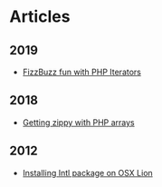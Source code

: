 # Articles

## 2019

* [FizzBuzz fun with PHP Iterators](./blog/2019/01/fizzbuzz-fun-with-php-iterators.md)

## 2018

* [Getting zippy with PHP arrays](./blog/2018/05/getting-zippy-with-php-arrays.md)

## 2012

* [Installing Intl package on OSX Lion](./blog/2012/04/installing-intl-package-on-osx-lion.md)
